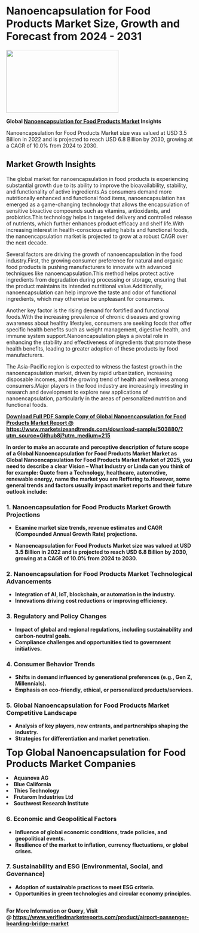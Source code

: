 <H1>Nanoencapsulation for Food Products Market Size, Growth and Forecast from 2024 - 2031</H1><img class="aligncenter size-medium wp-image-584254" src="https://thirdeyenews.in/wp-content/uploads/2024/09/Global-Market-Research-300x168.jpeg" alt="" width="300" height="168" /><p><strong>Global&nbsp;<a href="https://www.marketsizeandtrends.com/download-sample/503880/?utm_source=Github8j?utm_medium=215">Nanoencapsulation for Food Products Market</a> Insights</strong></p><p>Nanoencapsulation for Food Products Market size was valued at USD 3.5 Billion in 2022 and is projected to reach USD 6.8 Billion by 2030, growing at a CAGR of 10.0% from 2024 to 2030.</p><p><h2>Market Growth Insights</h2> <p>The global market for nanoencapsulation in food products is experiencing substantial growth due to its ability to improve the bioavailability, stability, and functionality of active ingredients.As consumers demand more nutritionally enhanced and functional food items, nanoencapsulation has emerged as a game-changing technology that allows the encapsulation of sensitive bioactive compounds such as vitamins, antioxidants, and probiotics.This technology helps in targeted delivery and controlled release of nutrients, which further enhances product efficacy and shelf life.With increasing interest in health-conscious eating habits and functional foods, the nanoencapsulation market is projected to grow at a robust CAGR over the next decade.</p> <p><strong><a href="#"></a></strong></p> <p>Several factors are driving the growth of nanoencapsulation in the food industry.First, the growing consumer preference for natural and organic food products is pushing manufacturers to innovate with advanced techniques like nanoencapsulation.This method helps protect active ingredients from degradation during processing or storage, ensuring that the product maintains its intended nutritional value.Additionally, nanoencapsulation can help improve the taste and odor of functional ingredients, which may otherwise be unpleasant for consumers.</p> <p>Another key factor is the rising demand for fortified and functional foods.With the increasing prevalence of chronic diseases and growing awareness about healthy lifestyles, consumers are seeking foods that offer specific health benefits such as weight management, digestive health, and immune system support.Nanoencapsulation plays a pivotal role in enhancing the stability and effectiveness of ingredients that promote these health benefits, leading to greater adoption of these products by food manufacturers.</p> <p>The Asia-Pacific region is expected to witness the fastest growth in the nanoencapsulation market, driven by rapid urbanization, increasing disposable incomes, and the growing trend of health and wellness among consumers.Major players in the food industry are increasingly investing in research and development to explore new applications of nanoencapsulation, particularly in the areas of personalized nutrition and functional foods.</p> <p><strong><a href="#"></p><p><span class=""><strong>Download Full PDF Sample Copy of Global Nanoencapsulation for Food Products Market Report</strong> @ <a href="https://www.marketsizeandtrends.com/download-sample/503880/?utm_source=Github8j?utm_medium=215" target="_blank">https://www.marketsizeandtrends.com/download-sample/503880/?utm_source=Github8j?utm_medium=215</a></span></p><p>In order to make an accurate and perceptive description of future scope of a Global&nbsp;Nanoencapsulation for Food Products Market Market as Global&nbsp;Nanoencapsulation for Food Products Market Market of 2025, you need to describe a clear Vision &ndash; What Industry or Linda can you think of for example: Quote from a Technology, healthcare, automotive, renewable energy, name the market you are Reffering to.However, some general trends and factors usually impact market reports and their future outlook include:</p><h3>1.&nbsp;<strong>Nanoencapsulation for Food Products Market Growth Projections</strong></h3><ul><li>Examine market size trends, revenue estimates and CAGR (Compounded Annual Growth Rate) projections.</li><li><p>Nanoencapsulation for Food Products Market size was valued at USD 3.5 Billion in 2022 and is projected to reach USD 6.8 Billion by 2030, growing at a CAGR of 10.0% from 2024 to 2030.</p></li></ul><h3>2.&nbsp;<strong>Nanoencapsulation for Food Products Market Technological Advancements</strong></h3><ul><li>Integration of AI, IoT, blockchain, or automation in the industry.</li><li>Innovations driving cost reductions or improving efficiency.</li></ul><h3>3.&nbsp;<strong>Regulatory and Policy Changes</strong></h3><ul><li>Impact of global and regional regulations, including sustainability and carbon-neutral goals.</li><li>Compliance challenges and opportunities tied to government initiatives.</li></ul><h3>4.&nbsp;<strong>Consumer Behavior Trends</strong></h3><ul><li>Shifts in demand influenced by generational preferences (e.g., Gen Z, Millennials).</li><li>Emphasis on eco-friendly, ethical, or personalized products/services.</li></ul><h3>5.&nbsp;<strong>Global Nanoencapsulation for Food Products Market Competitive Landscape</strong></h3><ul><li>Analysis of key players, new entrants, and partnerships shaping the industry.</li><li>Strategies for differentiation and market penetration.</li></ul><p data-pm-slice="1 1 []"><span style="color: inherit; font-family: inherit; font-size: 25px;">Top Global Nanoencapsulation for Food Products Market Companies</span></p><div class="" data-test-id=""><p><li>Aquanova AG</li><li> Blue California</li><li> Thies Technology</li><li> Frutarom Industries Ltd</li><li> Southwest Research Institute</li></p></div><h3>6.&nbsp;<strong>Economic and Geopolitical Factors</strong></h3><ul><li>Influence of global economic conditions, trade policies, and geopolitical events.</li><li>Resilience of the market to inflation, currency fluctuations, or global crises.</li></ul><h3>7.&nbsp;<strong>Sustainability and ESG (Environmental, Social, and Governance)</strong></h3><ul><li>Adoption of sustainable practices to meet ESG criteria.</li><li>Opportunities in green technologies and circular economy principles.</li></ul><h2><strong style="font-size: 14px;">For More Information or Query, Visit @&nbsp;</strong><a style="background-color: #ffffff; font-size: 14px;" href="https://www.marketsizeandtrends.com/report/nanoencapsulation-for-food-products-market/" target="_blank">https://www.verifiedmarketreports.com/product/airport-passenger-boarding-bridge-market</a></h2>